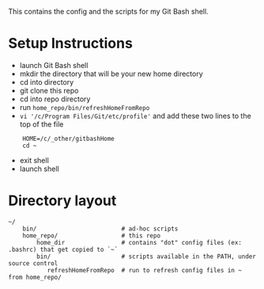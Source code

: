 This contains the config and the scripts for my Git Bash shell.

# Setup Instructions

- launch Git Bash shell
- mkdir the directory that will be your new home directory
- cd into directory
- git clone this repo
- cd into repo directory
- run `home_repo/bin/refreshHomeFromRepo`
- `vi '/c/Program Files/Git/etc/profile'` and add these two lines to the top of the file
```
    HOME=/c/_other/gitbashHome
    cd ~
```
- exit shell
- launch shell


# Directory layout

```
~/
    bin/                        # ad-hoc scripts
    home_repo/                  # this repo
        home_dir                # contains "dot" config files (ex: .bashrc) that get copied to `~`
        bin/                    # scripts available in the PATH, under source control
           refreshHomeFromRepo  # run to refresh config files in ~ from home_repo/
```
